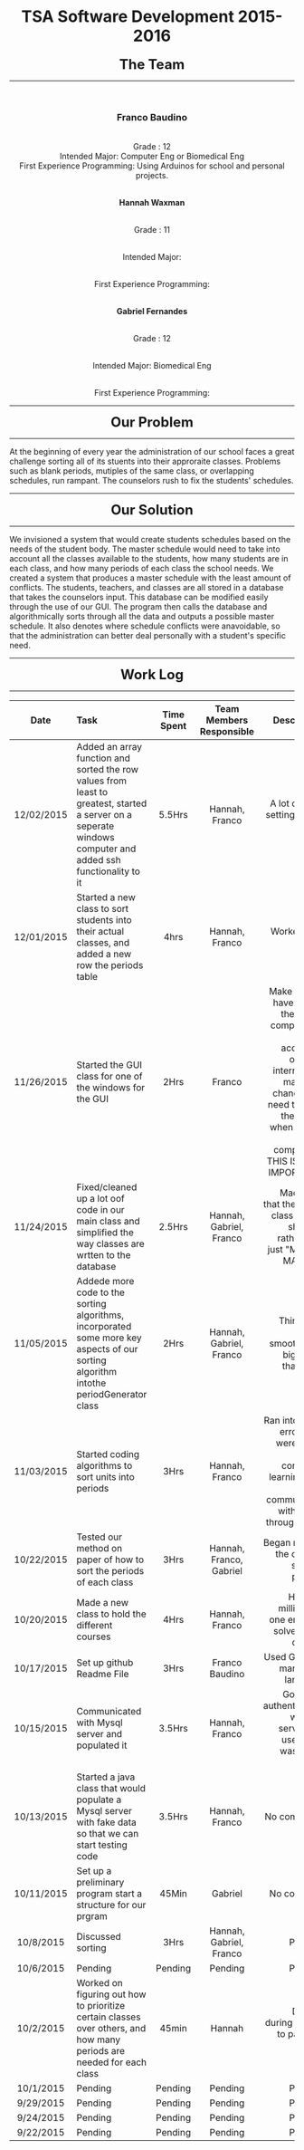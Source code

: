 <div align="center"><h1>TSA Software Development 2015-2016</h1><font size="5"><b>The Team</b></font><hr /><p><br><h3>Franco Baudino</h3><br>Grade : 12<br>Intended Major: Computer Eng or Biomedical Eng
<br>First Experience Programming: Using Arduinos for school and personal projects.



<br><b>Hannah Waxman</b>

<br>Grade : 11

<br>Intended Major:

<br>First Experience Programming:



<br><b>Gabriel Fernandes</b>

<br>Grade : 12

<br>Intended Major: Biomedical Eng

<br>First Experience Programming:

<hr/></div>





<div><p align="center"><font size="5"><b>Our Problem</b></font><hr /><p align="left">At the beginning of every year the administration of our school faces a great challenge sorting all of its stuents into their approraite classes. Problems such as blank periods, mutiples of the same class, or overlapping schedules, run rampant. The counselors rush to fix the students' schedules. 

<hr/></div>



<div><p align="center"><font size="5"><b>Our Solution</b></font><hr/><p align="left">We invisioned a system that would create students schedules based on the needs of the student body. The master schedule would need to take into account all the classes available to the students, how many students are in each class, and how many periods of each class the school needs. We created a system that produces a master schedule with the least amount of conflicts. The students, teachers, and classes are all stored in a database that takes the counselors input. This database can be modified easily through the use of our GUI. The program then calls the database and algorithmically sorts through all the data and outputs a possible master schedule. It also denotes where schedule conflicts were anavoidable, so that the administration can better deal personally with a student's specific need.

<hr/></div>



<div><p align="center"><font size="5"><b>Work Log</b></font><hr /></div>




| Date | Task | Time Spent | Team Members Responsible | Description |
|:----:|:----|:----:|:------------------------:|-----------:|
|12/02/2015|Added an array function and sorted the row values from least to greatest, started a server on a seperate windows computer and added ssh functionality to it|5.5Hrs|Hannah, Franco| A lot of work setting up the server|
|12/01/2015|Started a new class to sort students into their actual classes, and added a new row the periods table|4hrs| Hannah, Franco| Worked a lot today|
|11/26/2015|Started the GUI class for one of the windows for the GUI|2Hrs|Franco|Make sure to have ssh on the server computer so we ca acccess it over the internet and make any changes we need to do to the server when we are at the competiton, THIS IS VERY IMPORTANT!|
|11/24/2015|Fixed/cleaned up a lot oof code in our main class and simplified the way classes are wrtten to the database|2.5Hrs|Hannah, Gabriel, Franco|Made it so that the actual class names show up rather than just "MATH1, MATH2.."|
|11/05/2015|Addede more code to the sorting algorithms, incorporated some more key aspects of our sorting algorithm intothe periodGenerator class   |2Hrs|Hannah, Gabriel, Franco|Things ran fairly smoothly, no big errors thankfully|
|11/03/2015|Started coding algorithms to sort units into periods|3Hrs|Hannah, Franco|Ran into some errors that were easily fixed, continued learning how to communicate with Mysql through JAVA|
|10/22/2015|Tested our method on paper of how to sort the periods of each class|3Hrs|Hannah, Franco, Gabriel|Began making the class to sort the periods|
|10/20/2015|Made a new class to hold the different courses|4Hrs|Hannah, Franco|Had one million and one errors to solve, really difficult|
|10/17/2015| Set up github Readme File| 3Hrs| Franco Baudino| Used Github's markdown language|
|10/15/2015|Communicated with Mysql server and populated it| 3.5Hrs|Hannah, Franco|Got a bug authenticating with the server, the username was typed wrong|
|10/13/2015|Started a java class that would populate a Mysql server with fake data so that we can start testing code|3.5Hrs|Hannah, Franco|No comments|
|10/11/2015|Set up a preliminary program start a structure for our prgram| 45Min|Gabriel|No comment|
|10/8/2015 |Discussed sorting| 3Hrs|Hannah, Gabriel, Franco|Pending
|10/6/2015 |Pending|Pending|Pending|Pending|
|10/2/2015 |Worked on figuring out how to prioritize certain classes over others, and how many periods are needed for each class|45min|Hannah|Did this during a flight to pass the time|
|10/1/2015 |Pending|Pending|Pending|Pending|
| 9/29/2015|Pending|Pending|Pending|Pending|
| 9/24/2015|Pending|Pending|Pending|Pending|
| 9/22/2015|Pending|Pending|Pending|Pending|


